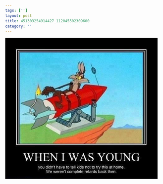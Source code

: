```yaml
---
tags: ['']
layout: post
title: 451303254914427_112045502309600
category: ''
---
```

![451303254914427_112045502309600](/uploads/2013-2-4-451303254914427_112045502309600.jpg)
